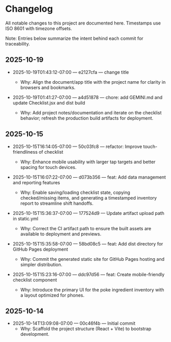 # Changelog

All notable changes to this project are documented here. Timestamps use ISO 8601 with timezone offsets.

Note: Entries below summarize the intent behind each commit for traceability.

## 2025-10-19

- 2025-10-19T01:43:12-07:00 — e2127cfa — change title
	- Why: Align the document/app title with the project name for clarity in browsers and bookmarks.

- 2025-10-19T01:41:27-07:00 — a4d51878 — chore: add GEMINI.md and update Checklist.jsx and dist build
	- Why: Add project notes/documentation and iterate on the checklist behavior; refresh the production build artifacts for deployment.

## 2025-10-15

- 2025-10-15T16:14:05-07:00 — 50c03fc8 — refactor: Improve touch-friendliness of checklist
	- Why: Enhance mobile usability with larger tap targets and better spacing for touch devices.

- 2025-10-15T16:07:22-07:00 — d073b356 — feat: Add data management and reporting features
	- Why: Enable saving/loading checklist state, copying checked/missing items, and generating a timestamped inventory report to streamline shift handoffs.

- 2025-10-15T15:36:37-07:00 — 177524d9 — Update artifact upload path in static.yml
	- Why: Correct the CI artifact path to ensure the built assets are available to deployment and previews.

- 2025-10-15T15:35:58-07:00 — 58bd08c5 — feat: Add dist directory for GitHub Pages deployment
	- Why: Commit the generated static site for GitHub Pages hosting and simpler distribution.

- 2025-10-15T15:23:16-07:00 — ddc97d56 — feat: Create mobile-friendly checklist component
	- Why: Introduce the primary UI for the poke ingredient inventory with a layout optimized for phones.

## 2025-10-14

- 2025-10-14T13:09:08-07:00 — 00c46f4b — Initial commit
	- Why: Scaffold the project structure (React + Vite) to bootstrap development.
